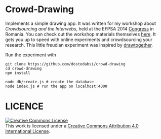# Crowd-Drawing

Implements a simple drawing app. It was written for my workshop about *Crowdsourcing and the Interwebs*, held at the EFPSA 2014 [Congress](http://more.efpsa.org/congress2014/) in Romania.
You can check out the workshop materials themselves [here](http://workshop.dablscience.org). It gets you up to speed with online experiments and crowdsourcing your research.
This little freudian experiment was inspired by [drawtogether](https://github.com/NYUCCL/drawtogether).

Run the experiment with
```
git clone https://github.com/dostodabsi/crowd-drawing
cd crowd-drawing
npm install

node db/create.js # create the database
node index.js # run the app on localhost:4000
```

# LICENCE
<a rel="license" href="http://creativecommons.org/licenses/by/4.0/"><img alt="Creative Commons License" style="border-width:0" src="http://i.creativecommons.org/l/by/4.0/88x31.png" /></a><br />This work is licensed under a <a rel="license" href="http://creativecommons.org/licenses/by/4.0/">Creative Commons Attribution 4.0 International License</a>.

